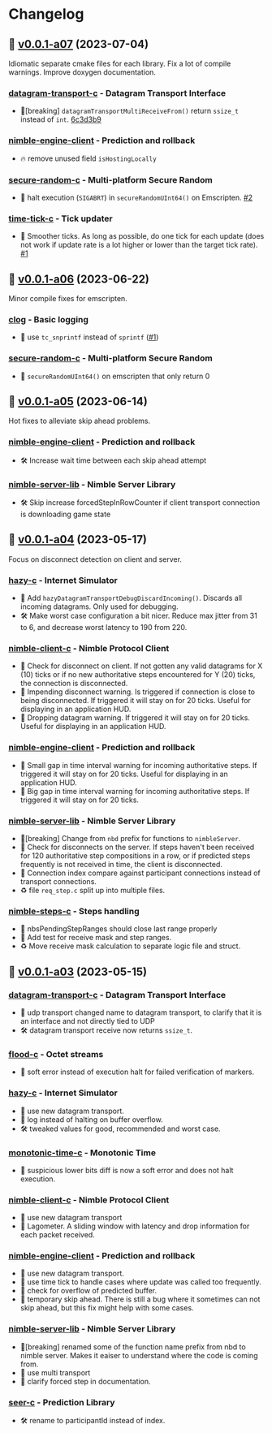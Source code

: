 # Changelog

## :bookmark: [v0.0.1-a07](https://github.com/piot/nimble/releases/tag/v0.0.1-a07) (2023-07-04)

Idiomatic separate cmake files for each library. Fix a lot of compile warnings. Improve doxygen documentation.

### [datagram-transport-c](https://github.com/piot/datagram-transport-c) - Datagram Transport Interface

* :rotating_light:[breaking] `datagramTransportMultiReceiveFrom()` return `ssize_t` instead of `int`. [6c3d3b9](https://github.com/piot/datagram-transport-c/commit/6c3d3b9)

### [nimble-engine-client](https://github.com/piot/nimble-engine-client) - Prediction and rollback

* :fire: remove unused field `isHostingLocally`

### [secure-random-c](https://github.com/piot/secure-random-c) - Multi-platform Secure Random

* :see_no_evil: halt execution (`SIGABRT`) in `secureRandomUInt64()` on Emscripten. [#2](https://github.com/piot/secure-random-c/pull/2)

### [time-tick-c](https://github.com/piot/time-tick-c) - Tick updater

* :art: Smoother ticks. As long as possible, do one tick for each update (does not work if update rate is a lot higher or lower than the target tick rate). [#1](https://github.com/piot/time-tick-c/pull/1)

## :bookmark: [v0.0.1-a06](https://github.com/piot/nimble/releases/tag/v0.0.1-a06) (2023-06-22)

Minor compile fixes for emscripten.

### [clog](https://github.com/piot/clog) - Basic logging

* :lady_beetle: use `tc_snprintf` instead of `sprintf` ([#1](https://github.com/piot/clog/pull/1))

### [secure-random-c](https://github.com/piot/secure-random-c) - Multi-platform Secure Random

* :see_no_evil: `secureRandomUInt64()` on emscripten that only return 0

## :bookmark: [v0.0.1-a05](https://github.com/piot/nimble/releases/tag/v0.0.1-a05) (2023-06-14)

Hot fixes to alleviate skip ahead problems.

### [nimble-engine-client](https://github.com/piot/nimble-engine-client) - Prediction and rollback

* :hammer_and_wrench: Increase wait time between each skip ahead attempt

### [nimble-server-lib](https://github.com/piot/nimble-server-lib) - Nimble Server Library

* :hammer_and_wrench: Skip increase forcedStepInRowCounter if client transport connection is downloading game state

## :bookmark: [v0.0.1-a04](https://github.com/piot/nimble/releases/tag/v0.0.1-a04) (2023-05-17)

Focus on disconnect detection on client and server.

### [hazy-c](https://github.com/piot/hazy-c) - Internet Simulator

* :star2: Add `hazyDatagramTransportDebugDiscardIncoming()`. Discards all incoming datagrams. Only used for debugging.
* :hammer_and_wrench: Make worst case configuration a bit nicer. Reduce max jitter from 31 to 6, and decrease worst latency to 190 from 220.

### [nimble-client-c](https://github.com/piot/nimble-client-c) - Nimble Protocol Client

* :star2: Check for disconnect on client. If not gotten any valid datagrams for X (10) ticks or if no new authoritative steps encountered for Y (20) ticks, the connection is disconnected.
* :star2: Impending disconnect warning. Is triggered if connection is close to being disconnected. If triggered it will stay on for 20 ticks.  Useful for displaying in an application HUD.
* :star2: Dropping datagram warning. If triggered it will stay on for 20 ticks.  Useful for displaying in an application HUD.

### [nimble-engine-client](https://github.com/piot/nimble-engine-client) - Prediction and rollback

* :star2: Small gap in time interval warning for incoming authoritative steps. If triggered it will stay on for 20 ticks. Useful for displaying in an application HUD.
* :star2: Big gap in time interval warning for incoming authoritative steps. If triggered it will stay on for 20 ticks.

### [nimble-server-lib](https://github.com/piot/nimble-server-lib) - Nimble Server Library

* :rotating_light:[breaking] Change from `nbd` prefix for functions to `nimbleServer`.
* :star2: Check for disconnects on the server. If steps haven't been received for 120 authoritative step compositions in a row, or if predicted steps frequently is not received in time, the client is disconnected.
* :lady_beetle: Connection index compare against participant connections instead of transport connections.
* :recycle: file `req_step.c` split up into multiple files.

### [nimble-steps-c](https://github.com/piot/nimble-steps-c) - Steps handling

* :lady_beetle: nbsPendingStepRanges should close last range properly
* :vertical_traffic_light: Add test for receive mask and step ranges.
* :recycle: Move receive mask calculation to separate logic file and struct.

## :bookmark: [v0.0.1-a03](https://github.com/piot/nimble/releases/tag/v0.0.1-a03) (2023-05-15)

### [datagram-transport-c](https://github.com/piot/datagram-transport-c) - Datagram Transport Interface

* :star2: udp transport changed name to datagram transport, to clarify that it is an interface and not directly tied to UDP
* :hammer_and_wrench: datagram transport receive now returns `ssize_t`.

### [flood-c](https://github.com/piot/flood-c) - Octet streams

* :lady_beetle: soft error instead of execution halt for failed verification of markers.

### [hazy-c](https://github.com/piot/hazy-c) - Internet Simulator

* :star2: use new datagram transport.
* :lady_beetle: log instead of halting on buffer overflow.
* :hammer_and_wrench: tweaked values for good, recommended and worst case.

### [monotonic-time-c](https://github.com/piot/monotonic-time-c) - Monotonic Time

* :lady_beetle: suspicious lower bits diff is now a soft error and does not halt execution.

### [nimble-client-c](https://github.com/piot/nimble-client-c) - Nimble Protocol Client

* :star2: use new datagram transport
* :star2: Lagometer. A sliding window with latency and drop information for each packet received.

### [nimble-engine-client](https://github.com/piot/nimble-engine-client) - Prediction and rollback

* :star2: use new datagram transport.
* :lady_beetle: use time tick to handle cases where update was called too frequently.
* :lady_beetle: check for overflow of predicted buffer.
* :lady_beetle: temporary skip ahead. There is still a bug where it sometimes can not skip ahead, but this fix might help with some cases.

### [nimble-server-lib](https://github.com/piot/nimble-server-lib) - Nimble Server Library

* :rotating_light:[breaking] renamed some of the function name prefix from nbd to nimble server. Makes it eaiser to understand where the code is coming from.
* :star2: use multi transport
* :book: clarify forced step in documentation.

### [seer-c](https://github.com/piot/seer-c) - Prediction Library

* :hammer_and_wrench: rename to participantId instead of index.
